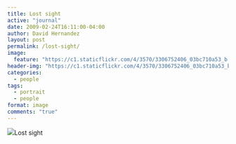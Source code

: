 ```yaml
---
title: Lost sight
active: "journal"
date: 2009-02-24T16:11:00-04:00
author: David Hernandez
layout: post
permalink: /lost-sight/
image:
  feature: "https://c1.staticflickr.com/4/3570/3306752406_03bc710a53_b.jpg"
header-img: "https://c1.staticflickr.com/4/3570/3306752406_03bc710a53_b.jpg"
categories:
  - people
tags:
  - portrait
  - people
format: image
comments: "true"
---
```

<a href="https://c1.staticflickr.com/4/3570/3306752406_03bc710a53_b.jpg" class="popup"  title="Lost sight" data-caption="© 2009 by David Hernández">
<img src="https://c1.staticflickr.com/4/3570/3306752406_03bc710a53_b.jpg"></a>Lost sight

